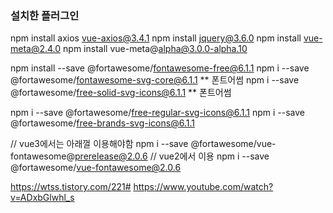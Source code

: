 ### 설치한 플러그인
npm install axios vue-axios@3.4.1
npm install jquery@3.6.0
npm install vue-meta@2.4.0
npm install vue-meta@alpha@3.0.0-alpha.10

npm install --save @fortawesome/fontawesome-free@6.1.1
npm i --save @fortawesome/fontawesome-svg-core@6.1.1 ** 폰트어썸
npm i --save @fortawesome/free-solid-svg-icons@6.1.1 ** 폰트어썸

npm i --save @fortawesome/free-regular-svg-icons@6.1.1
npm i --save @fortawesome/free-brands-svg-icons@6.1.1

// vue3에서는 아래껄 이용해야함
npm i --save @fortawesome/vue-fontawesome@prerelease@2.0.6
// vue2에서 이용
npm i --save @fortawesome/vue-fontawesome@2.0.6


https://wtss.tistory.com/221#
https://www.youtube.com/watch?v=ADxbGlwhl_s
